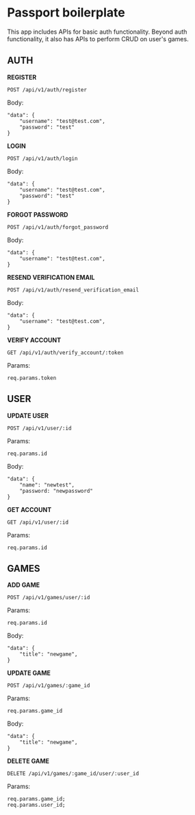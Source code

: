 # Passport boilerplate
This app includes APIs for basic auth functionality. Beyond auth functionality, it also has APIs to perform CRUD on user's games.

## AUTH
**REGISTER**
```
POST /api/v1/auth/register
```

Body:
```
"data": {
    "username": "test@test.com",
    "password": "test"
}
```

**LOGIN**
```
POST /api/v1/auth/login
```

Body:
```
"data": {
    "username": "test@test.com",
    "password": "test"
}
```

**FORGOT PASSWORD**
```
POST /api/v1/auth/forgot_password
```

Body:
```
"data": {
    "username": "test@test.com",
}
```

**RESEND VERIFICATION EMAIL**
```
POST /api/v1/auth/resend_verification_email
```

Body:
```
"data": {
    "username": "test@test.com",
}
```

**VERIFY ACCOUNT**
```
GET /api/v1/auth/verify_account/:token
```

Params:
```
req.params.token
```

## USER
**UPDATE USER**
```
POST /api/v1/user/:id
```

Params:
```
req.params.id
```

Body:
```
"data": {
    "name": "newtest",
    "password: "newpassword"
}
```

**GET ACCOUNT**
```
GET /api/v1/user/:id
```

Params:
```
req.params.id
```

## GAMES
**ADD GAME**
```
POST /api/v1/games/user/:id
```

Params:
```
req.params.id
```

Body:
```
"data": {
    "title": "newgame",
}
```

**UPDATE GAME**
```
POST /api/v1/games/:game_id
```

Params:
```
req.params.game_id
```

Body:
```
"data": {
    "title": "newgame",
}
```

**DELETE GAME**
```
DELETE /api/v1/games/:game_id/user/:user_id
```

Params:
```
req.params.game_id;
req.params.user_id;
```